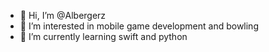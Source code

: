 - 👋 Hi, I’m @Albergerz
- 👀 I’m interested in mobile game development and bowling
- 🌱 I’m currently learning swift and python

